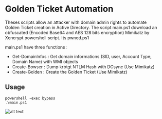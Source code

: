 # Golden Ticket Automation

Theses scripts allow an attacker with domain admin rights to automate Golden Ticket creation in Active Directory.
The script main.ps1 download an obfuscated (Encoded Base64 and AES 128 bits encryption) Mimikatz by Xencrypt powershell script. Its pwned.ps1

main.ps1 have three functions :
 - Get-DomainInfos : Get domain informations (SID, user, Account Type, Domain Name) with WMI objects
 - Create-Bowser : Dump krbtgt NTLM Hash with DCsync (Use Mimikatz)
 - Create-Golden : Create the Golden Ticket (Use Mimikatz)


## Usage

    powershell -exec bypass
    .\main.ps1
  
![alt text](https://github.com/p0sql/INTECH/tree/master/GoldenTicket_Automation/image/usage.png?raw=true)

